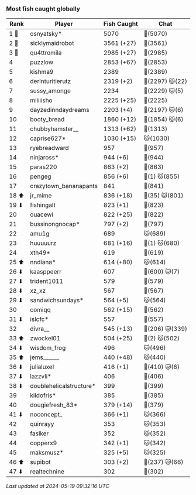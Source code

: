 ### Most fish caught globally
| Rank | Player | Fish Caught | Chat |
|------|--------|-----------|-------|
| 1 🥇  | osnyatsky* | 5070 | 🍞(5070) |
| 2 🥈  | sicklymaidrobot | 3561 (+27) | 🍞(3561) |
| 3 🥉  | qu4ttromila | 2985 (+27) | 🍞(2985) |
| 4  | puzzlow | 2853 (+67) | 🍞(2853) |
| 5  | kishma9 | 2389 | 🍞(2389) |
| 6  | derinturitierutz | 2319 (+2) | 🍞(2297)  🐱(22) |
| 7  | sussy_amonge | 2234 | 🍞(2229)  🐱(5) |
| 8  | miiiiisho | 2225 (+25) | 🍞(2225) |
| 9  | dayzedinndaydreams | 2203 (+4) | 🍞(2197)  🐱(6) |
| 10  | booty_bread | 1860 (+12) | 🍞(1854)  🐱(6) |
| 11  | chubbyhamster__ | 1313 (+62) | 🍞(1313) |
| 12  | caprise627* | 1030 (+15) | 🐱(1030) |
| 13  | ryebreadward | 957 | 🍞(957) |
| 14  | ninjaross* | 944 (+6) | 🍞(944) |
| 15  | paras220 | 863 (+2) | 🍞(863) |
| 16  | pengeg | 856 (+6) | 🍞(1)  🐱(855) |
| 17  | crazytown_bananapants | 841 | 🍞(841) |
| 18 ⬆ | jr_mime | 836 (+18) | 🍞(35)  🐱(801) |
| 19 ⬇ | fishingalt | 823 (+1) | 🍞(823) |
| 20  | ouacewi | 822 (+25) | 🍞(822) |
| 21  | bussinongnocap* | 797 (+2) | 🍞(797) |
| 22  | amu1g | 689 | 🐱(689) |
| 23  | huuuuurz | 681 (+16) | 🍞(1)  🐱(680) |
| 24  | xth49* | 619 | 🍞(619) |
| 25 ⬆ | nndiana* | 614 (+80) | 🐱(614) |
| 26 ⬇ | kaasppeerr | 607 | 🍞(600)  🐱(7) |
| 27 ⬇ | trident1011 | 579 | 🍞(579) |
| 28 ⬇ | xz_xz | 567 | 🍞(567) |
| 29 ⬇ | sandwichsundays* | 564 (+5) | 🐱(564) |
| 30  | comiqq | 562 (+15) | 🍞(562) |
| 31 ⬇ | islcfc* | 557 | 🍞(557) |
| 32  | divra__ | 545 (+13) | 🍞(206)  🐱(339) |
| 33 ⬆ | zwockel01 | 504 (+25) | 🍞(2)  🐱(502) |
| 34 ⬇ | wisdom_frog | 496 | 🐱(496) |
| 35 ⬆ | jems______ | 440 (+48) | 🐱(440) |
| 36 ⬇ | julialuxel | 416 (+1) | 🍞(410)  🐱(6) |
| 37 ⬇ | lazzvli* | 406 | 🍞(406) |
| 38 ⬇ | doublehelicalstructure* | 399 | 🍞(399) |
| 39  | kildofris* | 385 | 🍞(385) |
| 40  | dougiefresh_83* | 379 (+14) | 🍞(379) |
| 41 ⬇ | noconcept_ | 366 (+1) | 🐱(366) |
| 42  | quinrayy | 353 | 🐱(353) |
| 43  | faslker | 352 | 🐱(352) |
| 44  | copperx9 | 342 (+1) | 🐱(342) |
| 45  | maksmusz* | 325 (+5) | 🐱(325) |
| 46 ⬆ | supibot | 303 (+2) | 🍞(237)  🐱(66) |
| 47 ⬇ | realtechnine | 302 | 🍞(302) |

_Last updated at 2024-05-19 09:32:16 UTC_